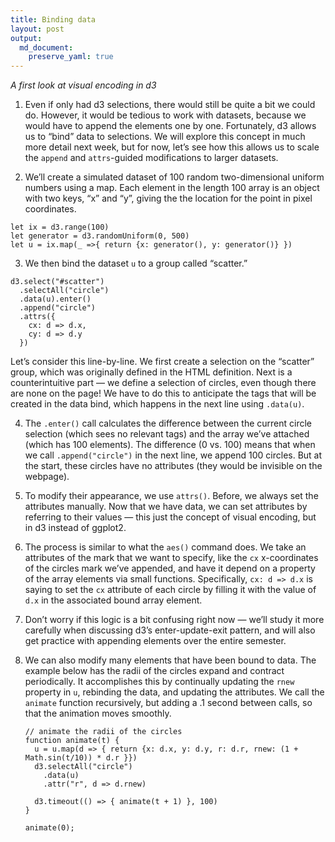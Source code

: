 ```yaml
---
title: Binding data
layout: post
output:
  md_document:
    preserve_yaml: true
---
```


*A first look at visual encoding in d3*

1.  Even if only had d3 selections, there would still be quite a bit we could do. However, it would be tedious to work with datasets, because we would have to append the elements one by one. Fortunately, d3 allows us to “bind” data to selections. We will explore this concept in much more detail next week, but for now, let’s see how this allows us to scale the `append` and `attrs`-guided modifications to larger datasets.

2. We’ll create a simulated dataset of 100 random two-dimensional uniform numbers using a map. Each element in the length 100 array is an object with two keys, “x” and “y”, giving the the location for the point in pixel coordinates.
  ```
let ix = d3.range(100)
let generator = d3.randomUniform(0, 500)
let u = ix.map(_ =>{ return {x: generator(), y: generator()} })
  ```

3. We then bind the dataset `u` to a group called “scatter.”
  ```
d3.select("#scatter")
    .selectAll("circle")
    .data(u).enter()
    .append("circle")	  
    .attrs({
      cx: d => d.x,
      cy: d => d.y
    })
  ```
  Let’s consider this line-by-line. We first create a selection on the “scatter” group, which was originally defined in the HTML definition. Next is a counterintuitive part — we define a selection of circles, even though there are none on the page! We have to do this to anticipate the tags that will be created in the data bind, which happens in the next line using `.data(u)`.

4. The `.enter()` call calculates the difference between the current circle selection (which sees no relevant tags) and the array we’ve attached (which has 100 elements). The difference (0 vs. 100) means that when we call `.append("circle")` in the next line, we append 100 circles.  But at the start, these circles have no attributes (they would be invisible on the webpage).

5. To modify their appearance, we use `attrs()`. Before, we always set the attributes manually. Now that we have data, we can set attributes by referring to their values — this just the concept of visual encoding, but in d3 instead of ggplot2.

6. The process is similar to what the `aes()` command does. We take an attributes of the mark that we want to specify, like the `cx` x-coordinates of the circles mark we’ve appended, and have it depend on a property of the array elements via small functions. Specifically, `cx: d => d.x` is saying to set the `cx` attribute of each circle by filling it with the value of `d.x` in the associated bound array element.

7. Don’t worry if this logic is a bit confusing right now — we’ll study it more carefully when discussing d3’s enter-update-exit pattern, and will also get practice with appending elements over the entire semester.

8. We can also modify many elements that have been bound to data. The example below has the radii of the circles expand and contract periodically. It accomplishes this by continually updating the `rnew` property in `u`, rebinding the data, and updating the attributes. We call the `animate` function recursively, but adding a .1 second between calls, so that the animation moves smoothly.
    ```
    // animate the radii of the circles
    function animate(t) {
      u = u.map(d => { return {x: d.x, y: d.y, r: d.r, rnew: (1 + Math.sin(t/10)) * d.r }})
      d3.selectAll("circle")
    	.data(u)
    	.attr("r", d => d.rnew)

      d3.timeout(() => { animate(t + 1) }, 100)
    }

    animate(0);
    ```
